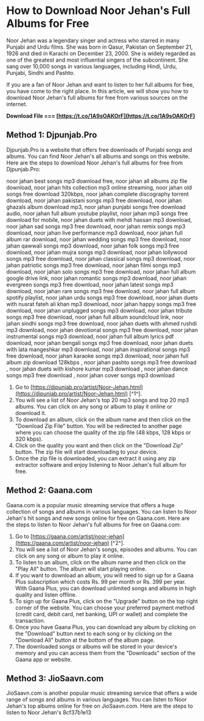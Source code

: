 # How to Download Noor Jehan's Full Albums for Free
 
Noor Jehan was a legendary singer and actress who starred in many Punjabi and Urdu films. She was born in Qasur, Pakistan on September 21, 1926 and died in Karachi on December 23, 2000. She is widely regarded as one of the greatest and most influential singers of the subcontinent. She sang over 10,000 songs in various languages, including Hindi, Urdu, Punjabi, Sindhi and Pashto.
 
If you are a fan of Noor Jehan and want to listen to her full albums for free, you have come to the right place. In this article, we will show you how to download Noor Jehan's full albums for free from various sources on the internet.
 
**Download File === [https://t.co/1A9sOAKOrF](https://t.co/1A9sOAKOrF)**


 
## Method 1: Djpunjab.Pro
 
Djpunjab.Pro is a website that offers free downloads of Punjabi songs and albums. You can find Noor Jehan's all albums and songs on this website. Here are the steps to download Noor Jehan's full albums for free from Djpunjab.Pro:
 
noor jahan best songs mp3 download free,  noor jahan all albums zip file download,  noor jahan hits collection mp3 online streaming,  noor jahan old songs free download 320kbps,  noor jahan complete discography torrent download,  noor jahan pakistani songs mp3 free download,  noor jahan ghazals album download mp3,  noor jahan punjabi songs free download audio,  noor jahan full album youtube playlist,  noor jahan mp3 songs free download for mobile,  noor jahan duets with mehdi hassan mp3 download,  noor jahan sad songs mp3 free download,  noor jahan remix songs mp3 download,  noor jahan live performance mp3 download,  noor jahan full album rar download,  noor jahan wedding songs mp3 free download,  noor jahan qawwali songs mp3 download,  noor jahan folk songs mp3 free download,  noor jahan mujra songs mp3 download,  noor jahan lollywood songs mp3 free download,  noor jahan classical songs mp3 download,  noor jahan patriotic songs mp3 free download,  noor jahan filmi songs mp3 download,  noor jahan solo songs mp3 free download,  noor jahan full album google drive link,  noor jahan romantic songs mp3 download,  noor jahan evergreen songs mp3 free download,  noor jahan latest songs mp3 download,  noor jahan rare songs mp3 free download,  noor jahan full album spotify playlist,  noor jahan urdu songs mp3 free download,  noor jahan duets with nusrat fateh ali khan mp3 download,  noor jahan happy songs mp3 free download,  noor jahan unplugged songs mp3 download,  noor jahan tribute songs mp3 free download,  noor jahan full album soundcloud link,  noor jahan sindhi songs mp3 free download,  noor jahan duets with ahmed rushdi mp3 download,  noor jahan devotional songs mp3 free download,  noor jahan instrumental songs mp3 download,  noor jahan full album lyrics pdf download,  noor jahan bengali songs mp3 free download,  noor jahan duets with lata mangeshkar mp3 download,  noor jahan inspirational songs mp3 free download,  noor jahan karaoke songs mp3 download,  noor jahan full album zip download 128kbps ,  noor jahan pashto songs mp3 free download ,  noor jahan duets with kishore kumar mp3 download ,  noor jahan dance songs mp3 free download ,  noor jahan cover songs mp3 download
 
1. Go to [https://djpunjab.pro/artist/Noor-Jehan.html](https://djpunjab.pro/artist/Noor-Jehan.html) [^1^].
2. You will see a list of Noor Jehan's top 20 mp3 songs and top 20 mp3 albums. You can click on any song or album to play it online or download it.
3. To download an album, click on the album name and then click on the "Download Zip File" button. You will be redirected to another page where you can choose the quality of the zip file (48 kbps, 128 kbps or 320 kbps).
4. Click on the quality you want and then click on the "Download Zip" button. The zip file will start downloading to your device.
5. Once the zip file is downloaded, you can extract it using any zip extractor software and enjoy listening to Noor Jehan's full album for free.

## Method 2: Gaana.com
 
Gaana.com is a popular music streaming service that offers a huge collection of songs and albums in various languages. You can listen to Noor Jehan's hit songs and new songs online for free on Gaana.com. Here are the steps to listen to Noor Jehan's full albums for free on Gaana.com:

1. Go to [https://gaana.com/artist/noor-jehan](https://gaana.com/artist/noor-jehan) [^2^].
2. You will see a list of Noor Jehan's songs, episodes and albums. You can click on any song or album to play it online.
3. To listen to an album, click on the album name and then click on the "Play All" button. The album will start playing online.
4. If you want to download an album, you will need to sign up for a Gaana Plus subscription which costs Rs. 99 per month or Rs. 399 per year. With Gaana Plus, you can download unlimited songs and albums in high quality and listen offline.
5. To sign up for Gaana Plus, click on the "Upgrade" button on the top right corner of the website. You can choose your preferred payment method (credit card, debit card, net banking, UPI or wallet) and complete the transaction.
6. Once you have Gaana Plus, you can download any album by clicking on the "Download" button next to each song or by clicking on the "Download All" button at the bottom of the album page.
7. The downloaded songs or albums will be stored in your device's memory and you can access them from the "Downloads" section of the Gaana app or website.

## Method 3: JioSaavn.com
 
JioSaavn.com is another popular music streaming service that offers a wide range of songs and albums in various languages. You can listen to Noor Jehan's top albums online for free on JioSaavn.com. Here are the steps to listen to Noor Jehan's
 8cf37b1e13
 
